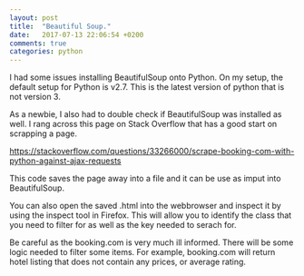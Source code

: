 ```yaml
---
layout: post
title:  "Beautiful Soup."
date:   2017-07-13 22:06:54 +0200
comments: true
categories: python
---
```


I had some issues installing BeautifulSoup onto Python. On my setup, the default setup for Python is v2.7. This is the latest version of python that is not version 3. 

As a newbie, I also had to double check if BeautifulSoup was installed as well. I rang across this page on Stack Overflow that has a good start on scrapping a page. 

https://stackoverflow.com/questions/33266000/scrape-booking-com-with-python-against-ajax-requests

This code saves the page away into a file and it can be use as imput into BeautifulSoup. 

You can also open the saved .html into the webbrowser and inspect it by using the inspect tool in Firefox. This will allow you to identify the class that you need to filter for as well as the key needed to serach for.

Be careful as the booking.com is very much ill informed. There will be some logic needed to filter some items. For example, booking.com will return hotel listing that does not contain any prices, or average rating.

